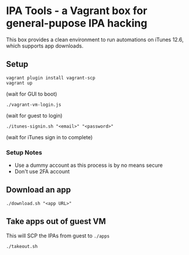 # IPA Tools - a Vagrant box for general-pupose IPA hacking

This box provides a clean environment to run automations on iTunes 12.6, which supports app downloads.

## Setup
```
vagrant plugin install vagrant-scp
vagrant up
```  
(wait for GUI to boot)  
```
./vagrant-vm-login.js
```  
(wait for guest to login)  
```
./itunes-signin.sh "<email>" "<password>"
```  
(wait for iTunes sign in to complete)  

### Setup Notes
* Use a dummy account as this process is by no means secure
* Don't use 2FA account

## Download an app
```
./download.sh "<app URL>"
```

## Take apps out of guest VM
This will SCP the IPAs from guest to `./apps`
```
./takeout.sh
```  

